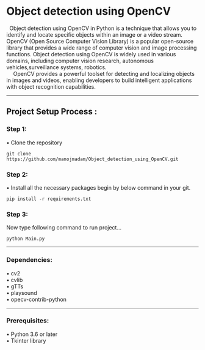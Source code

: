 # Object detection using OpenCV

   
 &nbsp; Object detection using OpenCV in Python is a technique that allows you to identify and locate specific objects within an image or a video stream. OpenCV (Open Source Computer Vision Library) is a popular open-source library that provides a wide range of computer vision and image processing functions. Object detection using OpenCV is widely used in various domains, including computer vision research, autonomous vehicles,surveillance systems, robotics.<br>
 &emsp; OpenCV provides a powerful toolset for detecting and localizing objects in images and videos, enabling developers to build intelligent applications with object recognition capabilities.
***


<h2>Project Setup Process :</h2>

<h3>Step 1:</h3> 

• Clone the repository 

```git clone https://github.com/manojmadam/Object_detection_using_OpenCV.git```

<h3>Step 2:</h3> 

• Install all the necessary packages begin by below command in your git.

```pip install -r requirements.txt```

<h3>Step 3:</h3> 

Now type following command to run project...<br>

```python Main.py```<br>

***
 
<h3>Dependencies:</h3> 
• cv2 <br>
• cvlib <br>
• gTTs <br>
• playsound <br>
• opecv-contrib-python <br>

***
<h3>Prerequisites:</h3>
• Python 3.6 or later <br>
• Tkinter library
